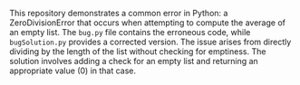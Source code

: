 This repository demonstrates a common error in Python: a ZeroDivisionError that occurs when attempting to compute the average of an empty list. The `bug.py` file contains the erroneous code, while `bugSolution.py` provides a corrected version. The issue arises from directly dividing by the length of the list without checking for emptiness. The solution involves adding a check for an empty list and returning an appropriate value (0) in that case.